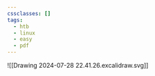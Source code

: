 ```yaml
---
cssclasses: []
tags:
  - htb
  - linux
  - easy
  - pdf
---
```


![[Drawing 2024-07-28 22.41.26.excalidraw.svg]]
